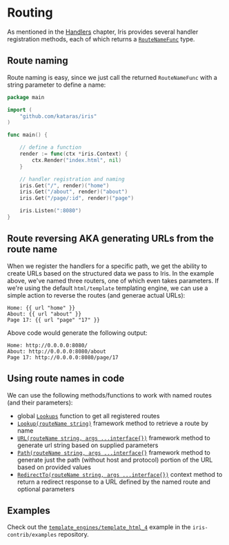 # Routing

As mentioned in the [Handlers](handlers.md) chapter, Iris provides several handler registration methods, each of which returns a [`RouteNameFunc`](https://godoc.org/github.com/kataras/iris#RouteNameFunc) type.

## Route naming

Route naming is easy, since we just call the returned `RouteNameFunc` with a string parameter to define a name:

```go
package main

import (
	"github.com/kataras/iris"
)

func main() {

	// define a function
	render := func(ctx *iris.Context) {
		ctx.Render("index.html", nil)
	}

	// handler registration and naming
	iris.Get("/", render)("home")
	iris.Get("/about", render)("about")
	iris.Get("/page/:id", render)("page")

	iris.Listen(":8080")
}
```

## Route reversing AKA generating URLs from the route name

When we register the handlers for a specific path, we get the ability to create URLs based on the structured data we pass to Iris. In the example above, we've named three routers, one of which even takes parameters. If we're using the default `html/template` templating engine, we can use a simple action to reverse the routes (and generae actual URLs):

```
Home: {{ url "home" }}
About: {{ url "about" }}
Page 17: {{ url "page" "17" }}
```

Above code would generate the following output:

```
Home: http://0.0.0.0:8080/ 
About: http://0.0.0.0:8080/about
Page 17: http://0.0.0.0:8080/page/17
```

## Using route names in code

We can use the following methods/functions to work with named routes (and their parameters):

* global [`Lookups`](https://godoc.org/github.com/kataras/iris#Lookups) function to get all registered routes
* [`Lookup(routeName string)`](https://godoc.org/github.com/kataras/iris#Framework.Lookup) framework method to retrieve a route by name
* [`URL(routeName string, args ...interface{})`](https://godoc.org/github.com/kataras/iris#Framework.URL) framework method to generate url string based on supplied parameters
* [`Path(routeName string, args ...interface{}`](https://godoc.org/github.com/kataras/iris#Framework.Path) framework method to generate just the path (without host and protocol) portion of the URL based on provided values
* [`RedirectTo(routeName string, args ...interface{})`](https://godoc.org/github.com/kataras/iris#Context.RedirectTo) context method to return a redirect response to a URL defined by the named route and optional parameters

## Examples

Check out the [`template_engines/template_html_4`](https://github.com/iris-contrib/examples/blob/master/template_engines/template_html_4/) example in the `iris-contrib/examples` repository.